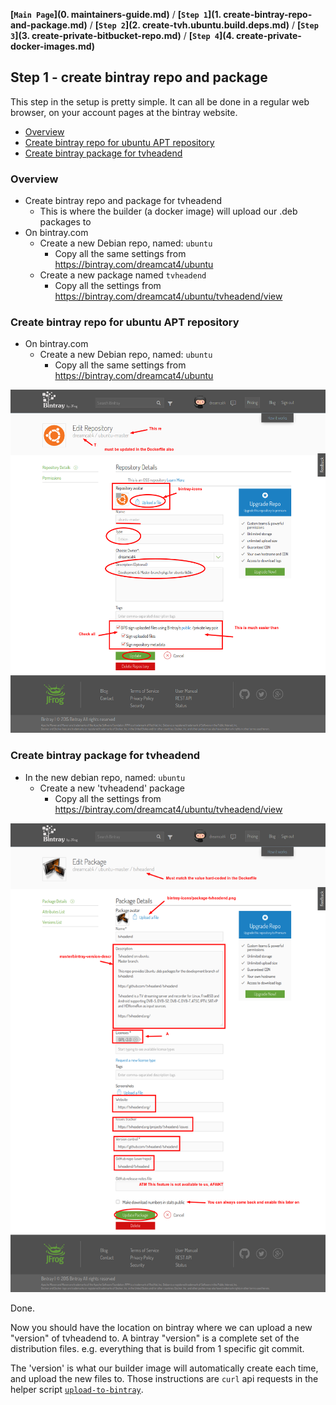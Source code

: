 **[`Main Page`](0. maintainers-guide.md)** / **[`Step 1`](1. create-bintray-repo-and-package.md)** / **[`Step 2`](2. create-tvh.ubuntu.build.deps.md)** / **[`Step 3`](3. create-private-bitbucket-repo.md)** / **[`Step 4`](4. create-private-docker-images.md)**

## Step 1 - create bintray repo and package

This step in the setup is pretty simple. It can all be done in a regular web browser, on your account pages at the bintray website.

<!-- START doctoc generated TOC please keep comment here to allow auto update -->
<!-- DON'T EDIT THIS SECTION, INSTEAD RE-RUN doctoc TO UPDATE -->
 

- [Overview](#overview)
- [Create bintray repo for ubuntu APT repository](#create-bintray-repo-for-ubuntu-apt-repository)
- [Create bintray package for tvheadend](#create-bintray-package-for-tvheadend)

<!-- END doctoc generated TOC please keep comment here to allow auto update -->

### Overview

* Create bintray repo and package for tvheadend
  * This is where the builder (a docker image) will upload our .deb packages to
* On bintray.com
  * Create a new Debian repo, named: `ubuntu`
    * Copy all the same settings from https://bintray.com/dreamcat4/ubuntu
  * Create a new package named `tvheadend`
    * Copy all the settings from https://bintray.com/dreamcat4/ubuntu/tvheadend/view

### Create bintray repo for ubuntu APT repository

* On bintray.com
  * Create a new Debian repo, named: `ubuntu`
    * Copy all the same settings from https://bintray.com/dreamcat4/ubuntu

![Bintray - New repo 'ubuntu-master'](_img/bt-new-repo-ubuntu-master.png)

### Create bintray package for tvheadend

  * In the new debian repo, named: `ubuntu`
    * Create a new 'tvheadend' package
      * Copy all the settings from https://bintray.com/dreamcat4/ubuntu/tvheadend/view

![Bintray - New package 'tvheadend'](_img/bt-new-package-tvheadend-master.png)

Done.

Now you should have the location on bintray where we can upload a new "version" of tvheadend to. A bintray "version" is a complete set of the distribution files. e.g. everything that is build from 1 specific git commit.

The 'version' is what our builder image will automatically create each time, and upload the new files to. Those instructions are `curl` api requests in the helper script [`upload-to-bintray`](https://github.com/dreamcat4/docker-images/blob/master/tvh/ubuntu.build/master/upload-to-bintray).

